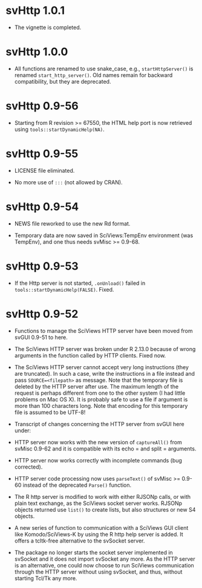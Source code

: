 # svHttp 1.0.1

-   The vignette is completed.

# svHttp 1.0.0

-   All functions are renamed to use snake_case, e.g., `startHttpServer()` is renamed `start_http_server()`. Old names remain for backward compatibility, but they are deprecated.

# svHttp 0.9-56

-   Starting from R revision \>= 67550, the HTML help port is now retrieved using `tools::startDynamicHelp(NA)`.

# svHttp 0.9-55

-   LICENSE file eliminated.

-   No more use of `:::` (not allowed by CRAN).

# svHttp 0.9-54

-   NEWS file reworked to use the new Rd format.

-   Temporary data are now saved in SciViews:TempEnv environment (was TempEnv), and one thus needs svMisc \>= 0.9-68.

# svHttp 0.9-53

-   If the Http server is not started, `.onUnload()` failed in `tools::startDynamicHelp(FALSE)`. Fixed.

# svHttp 0.9-52

-   Functions to manage the SciViews HTTP server have been moved from svGUI 0.9-51 to here.

-   The SciViews HTTP server was broken under R 2.13.0 because of wrong arguments in the function called by HTTP clients. Fixed now.

-   The SciViews HTTP server cannot accept very long instructions (they are truncated). In such a case, write the instructions in a file instead and pass `SOURCE=<filepath>` as message. Note that the temporary file is deleted by the HTTP server after use. The maximum length of the request is perhaps different from one to the other system (I had little problems on Mac OS X). It is probably safe to use a file if argument is more than 100 characters long. Note that encoding for this temporary file is assumed to be UTF-8!

-   Transcript of changes concerning the HTTP server from svGUI here under:

-   HTTP server now works with the new version of `captureAll()` from svMisc 0.9-62 and it is compatible with its echo = and split = arguments.

-   HTTP server now works correctly with incomplete commands (bug corrected).

-   HTTP server code processing now uses `parseText()` of svMisc \>= 0.9-60 instead of the deprecated `Parse()` function.

-   The R http server is modified to work with either RJSONp calls, or with plain text exchange, as the SciViews socket server works. RJSONp objects returned use `list()` to create lists, but also structures or new S4 objects.

-   A new series of function to communication with a SciViews GUI client like Komodo/SciViews-K by using the R http help server is added. It offers a tcltk-free alternative to the svSocket server.

-   The package no longer starts the socket server implemented in svSocket and it does not import svSocket any more. As the HTTP server is an alternative, one could now choose to run SciViews communication through the HTTP server without using svSocket, and thus, without starting Tcl/Tk any more.
